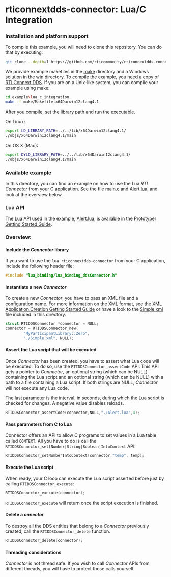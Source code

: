 rticonnextdds-connector: Lua/C Integration
========

### Installation and platform support
To compile this example, you will need to clone this repository. You can do that by executing:

```bash
git clone --depth=1 https://github.com/rticommunity/rticonnextdds-connector.git
```

We provide example makefiles in the [make](make/) directory and a Windows solution in the [win](win) directory.
To compile the example, you need a copy of [RTI Connext DDS](https://www.rti.com/downloads).
If you are on a Unix-like system, you can compile your example using make:

```bash
cd example\lua_c_integration
make -f make/Makefile.x64Darwin12clang4.1
```

After you compile, set the library path and run the executable.

On Linux:

```bash
export LD_LIBRARY_PATH=../../lib/x64Darwin12clang4.1/
./objs/x64Darwin12clang4.1/main
```

On OS X (Mac):

```bash
export DYLD_LIBRARY_PATH=../../lib/x64Darwin12clang4.1/
./objs/x64Darwin12clang4.1/main
```


### Available example
In this directory, you can find an example on how to use the Lua *RTI
Connector* from your C application.
See the file [main.c]() and [Alert.lua](), and look at the overview below.

### Lua API
The Lua API used in the example, [Alert.lua](Alert.lua), is available in the [Prototyper Getting Started Guide](https://community.rti.com/static/documentation/connext-dds/5.3.1/doc/manuals/connext_dds/prototyper/RTI_ConnextDDS_CoreLibraries_Prototyper_GettingStarted.pdf).

### Overview:
#### Include the *Connector* library
If you want to use the `lua rticonnextdds-connector` from your C application, include the following header file:

```c
#include "lua_binding/lua_binding_ddsConnector.h"
```

#### Instantiate a new *Connector*
To create a new *Connector*, you have to pass an XML file and a configuration name. For more information on
the XML format, see the [XML Application Creation Getting Started Guide](https://community.rti.com/static/documentation/connext-dds/5.3.1/doc/manuals/connext_dds/xml_application_creation/RTI_ConnextDDS_CoreLibraries_XML_AppCreation_GettingStarted.pdf) or
have a look to the [Simple.xml](Simple.xml) file included in this directory.  

```c
struct RTIDDSConnector *connector = NULL;
connector = RTIDDSConnector_new(
        "MyParticipantLibrary::Zero",
        "./Simple.xml", NULL);
```

#### Assert the Lua script that will be executed
Once *Connector* has been created, you have to assert what Lua code will be executed. To do so, use the `RTIDDSConnector_assertCode` API.
This API gets a pointer to *Connector*, an optional string (which can be NULL) containing the Lua script and an optional string (which can be NULL) with a path to a file containing a Lua script. If both strings are NULL, *Connector* will not execute any Lua code.

The last parameter is the interval, in seconds, during which the Lua script is checked for changes. A negative value disables reloads.

```c
RTIDDSConnector_assertCode(connector,NULL,"./Alert.lua",4);
```

#### Pass parameters from C to Lua
Connector offers an API to allow C programs to set values in a Lua table called `CONTEXT`. All you have to do is call the `RTIDDSConnector_set[Number|String|Boolean]IntoContext` API:

```c
RTIDDSConnector_setNumberIntoContext(connector,"temp", temp);
```

#### Execute the Lua script
When ready, your C loop can execute the Lua script asserted before just by calling `RTIDDSConnector_execute`:

```c
RTIDDSConnector_execute(connector);
```

`RTIDDSConnector_execute` will return once the script execution is finished.


#### Delete a *onnector*
To destroy all the DDS entities that belong to a *Connector* previously created, call the ```RTIDDSConnector_delete``` function.

```c
RTIDDSConnector_delete(connector);
```

#### Threading considerations
*Connector* is not thread safe. If you wish to call *Connector* APIs from different threads, you will have to protect those calls yourself.
